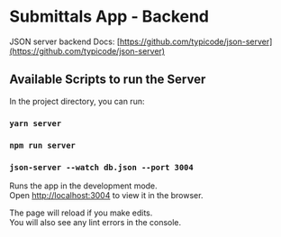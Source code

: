# Submittals App - Backend

JSON server backend
Docs: [https://github.com/typicode/json-server](https://github.com/typicode/json-server)

## Available Scripts to run the Server

In the project directory, you can run:

### `yarn server` 
### `npm run server`
### `json-server --watch db.json --port 3004`

Runs the app in the development mode.\
Open [http://localhost:3004](http://localhost:3004) to view it in the browser.

The page will reload if you make edits.\
You will also see any lint errors in the console.
